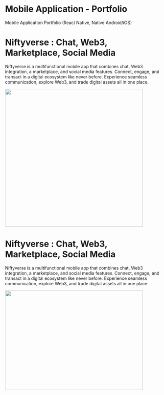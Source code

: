 # Mobile Application - Portfolio
Mobile Application Portfolio (React Native, Native Android/iOS)

# Niftyverse : Chat, Web3, Marketplace, Social Media
Niftyverse is a multifunctional mobile app that combines chat, Web3 integration, a marketplace, and social media features. Connect, engage, and transact in a digital ecosystem like never before. Experience seamless communication, explore Web3, and trade digital assets all in one place.

<img src="https://github.com/kaleemlab/portfolio-mobile-app/assets/72068277/49ab1cd4-7960-4260-b035-2bd8ea1254d0" width="450" height="450" />

# Niftyverse : Chat, Web3, Marketplace, Social Media
Niftyverse is a multifunctional mobile app that combines chat, Web3 integration, a marketplace, and social media features. Connect, engage, and transact in a digital ecosystem like never before. Experience seamless communication, explore Web3, and trade digital assets all in one place.

<img src="https://github.com/kaleemlab/portfolio-mobile-app/assets/72068277/aa4ebee9-d595-41ee-88f6-2b96a4565bac" width="450" height="325" />



